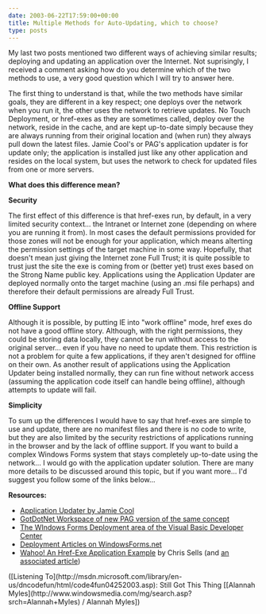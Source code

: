 ```yaml
---
date: 2003-06-22T17:59:00+00:00
title: Multiple Methods for Auto-Updating, which to choose?
type: posts
---
```

My last two posts mentioned two different ways of achieving similar results; deploying and updating an application over the Internet. Not suprisingly, I received a comment asking how do you determine which of the two methods to use, a very good question which I will try to answer here.

The first thing to understand is that, while the two methods have similar goals, they are different in a key respect; one deploys over the network when you run it, the other uses the network to retrieve updates. No Touch Deployment, or href-exes as they are sometimes called, deploy over the network, reside in the cache, and are kept up-to-date simply because they are always running from their original location and (when run) they always pull down the latest files. Jamie Cool's or PAG's application updater is for update only; the application is installed just like any other application and resides on the local system, but uses the network to check for updated files from one or more servers.

**What does this difference mean?**

**Security**

The first effect of this difference is that href-exes run, by default, in a very limited security context... the Intranet or Internet zone (depending on where you are running it from). In most cases the default permissions provided for those zones will not be enough for your application, which means alterting the permission settings of the target machine in some way. Hopefully, that doesn't mean just giving the Internet zone Full Trust; it is quite possible to trust just the site the exe is coming from or (better yet) trust exes based on the Strong Name public key. Applications using the Application Updater are deployed normally onto the target machine (using an .msi file perhaps) and therefore their default permissions are already Full Trust.

**Offline Support**

Although it is possible, by putting IE into "work offline" mode, href exes do not have a good offline story. Although, with the right permissions, they could be storing data locally, they cannot be run without access to the original server... even if you have no need to update them. This restriction is not a problem for quite a few applications, if they aren't designed for offline on their own. As another result of applications using the Application Updater being installed normally, they can run fine without network access (assuming the application code itself can handle being offline), although attempts to update will fail.

**Simplicity**

To sum up the differences I would have to say that href-exes are simple to use and update, there are no manifest files and there is no code to write, but they are also limited by the security restrictions of applications running in the browser and by the lack of offline support. If you want to build a complex Windows Forms system that stays completely up-to-date using the network... I would go with the application updater solution. There are many more details to be discussed around this topic, but if you want more... I'd suggest you follow some of the links below...

**Resources:**

  * [Application Updater by Jamie Cool](http://windowsforms.net/articles/appupdater.aspx)
  * [GotDotNet Workspace of new PAG version of the same concept](http://www.gotdotnet.com/Community/Workspaces/workspace.aspx?id=83c68646-befb-4586-ba9f-fdf1301902f5)
  * [The WIndows Forms Deployment area of the Visual Basic Developer Center](http://msdn.microsoft.com/vbasic/using/building/windows/deploy/default.aspx)
  * [Deployment Articles on WindowsForms.net](http://www.windowsforms.net/Default.aspx?tabindex=3&tabid=40#Deployment)
  * [Wahoo! An Href-Exe Application Example](http://www.sellsbrothers.com/wahoo) by Chris Sells (and [an associated article](http://msdn.microsoft.com/vbasic/using/columns/wonders/default.aspx?pull=/library/en-us/dnforms/html/winforms11122002.asp))



<div class="media">
  ([Listening To](http://msdn.microsoft.com/library/en-us/dncodefun/html/code4fun04252003.asp): Still Got This Thing [[Alannah Myles](http://www.windowsmedia.com/mg/search.asp?srch=Alannah+Myles) / Alannah Myles])
</div>

